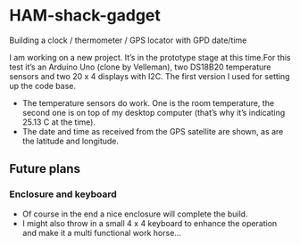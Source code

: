 # HAM-shack-gadget
Building a clock / thermometer / GPS locator with GPD date/time

I am working on a new project. It’s in the prototype stage at this time.For this test it’s an Arduino Uno (clone by Velleman), two DS18B20 temperature sensors and two 20 x 4 displays with I2C. The first version I used for setting up the code base. 

- The temperature sensors do work. One is the room temperature, the second one is on top of my desktop computer (that’s why it’s indicating 25.13 C at the time).
- The date and time as received from the GPS satellite are shown, as are the latitude and longitude.

## Future plans

### Enclosure and keyboard

- Of course in the end a nice enclosure will complete the build. 
- I might also throw in a small 4 x 4 keyboard to enhance the operation and make it a multi functional work horse…
